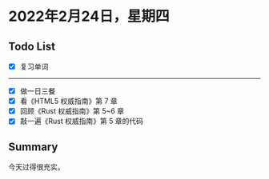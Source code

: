 # 2022年2月24日，星期四
## Todo List

- [x] 复习单词
--------
- [x] 做一日三餐
- [x] 看《HTML5 权威指南》第 7 章
- [x] 回顾《Rust 权威指南》第 5~6 章
- [x] 敲一遍《Rust 权威指南》第 5 章的代码

## Summary

今天过得很充实。
